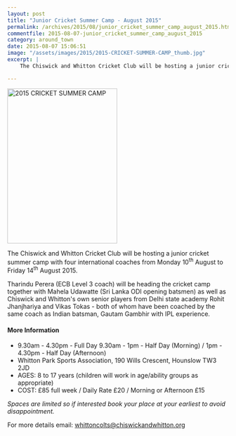 ```yaml
---
layout: post
title: "Junior Cricket Summer Camp - August 2015"
permalink: /archives/2015/08/junior_cricket_summer_camp_august_2015.html
commentfile: 2015-08-07-junior_cricket_summer_camp_august_2015
category: around_town
date: 2015-08-07 15:06:51
image: "/assets/images/2015/2015-CRICKET-SUMMER-CAMP_thumb.jpg"
excerpt: |
    The Chiswick and Whitton Cricket Club will be hosting a junior cricket summer camp with four international coaches from Monday 10<sup>th</sup> August to Friday 14<sup>th</sup> August 2015.

---
```


<a href="/assets/images/2015/2015-CRICKET-SUMMER-CAMP.jpg" title="See larger version of - 2015 CRICKET SUMMER CAMP"><img src="/assets/images/2015/2015-CRICKET-SUMMER-CAMP_thumb.jpg" width="250" height="353" alt="2015 CRICKET SUMMER CAMP" class="photo right" /></a>

The Chiswick and Whitton Cricket Club will be hosting a junior cricket summer camp with four international coaches from Monday 10<sup>th</sup> August to Friday 14<sup>th</sup> August 2015.

Tharindu Perera (ECB Level 3 coach) will be heading the cricket camp together with Mahela Udawatte (Sri Lanka ODI opening batsmen) as well as Chiswick and Whitton's own senior players from Delhi state academy Rohit Jhanjhariya and Vikas Tokas - both of whom have been coached by the same coach as Indian batsman, Gautam Gambhir with IPL experience.

#### More Information

-   9.30am - 4.30pm - Full Day 9.30am - 1pm - Half Day (Morning) / 1pm - 4.30pm - Half Day (Afternoon)
-   Whitton Park Sports Association, 190 Wills Crescent, Hounslow TW3 2JD
-   AGES: 8 to 17 years (children will work in age/ability groups as appropriate)
-   COST: £85 full week / Daily Rate £20 / Morning or Afternoon £15

*Spaces are limited so if interested book your place at your earliest to avoid disappointment.*

For more details email: <whittoncolts@chiswickandwhitton.org>
